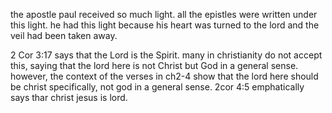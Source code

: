 the apostle paul received so much light.
all the epistles were written under this
light. he had this light because his heart
was turned to the lord and the veil had
been taken away.

2 Cor 3:17 says that the Lord is the Spirit. many in christianity do not
accept this, saying that the lord
here is not Christ but God in a
general sense. however, the context
of the verses in ch2-4 show that the
lord here should be christ specifically, not god in a general sense. 2cor 4:5 emphatically says
thar christ jesus is lord.
